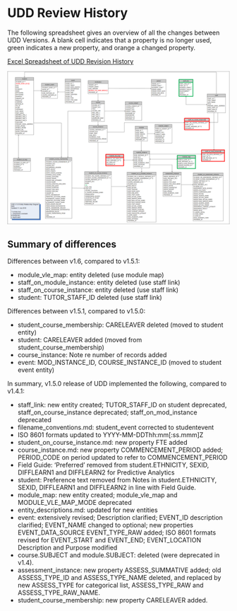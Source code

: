 # UDD Review History

The following spreadsheet gives an overview of all the changes between UDD Versions. A blank cell indicates that a property is no longer used, green indicates a new property, and orange a changed property. 

[Excel Spreadsheet of UDD Revision History][differencesXLS]

![UDD entity relation diagram](media/UDDdiagramFull_latest_changes.png "UDD entity-relationship diagram with all properties")

[differencesXLS]: media/UDD_Revision_History.xlsx "differencesXLS"

## Summary of differences

Differences between v1.6, compared to v1.5.1:

- module_vle_map: entity deleted (use module map)
- staff_on_module_instance: entity deleted (use staff link)
- staff_on_course_instance: entity deleted (use staff link)
- student: TUTOR_STAFF_ID deleted (use staff link)

Differences between v1.5.1, compared to v1.5.0:

- student_course_membership: CARELEAVER deleted (moved to student entity)
- student: CARELEAVER added (moved from student_course_membership)
- course_instance: Note re number of records added
- event: MOD_INSTANCE_ID, COURSE_INSTANCE_ID (moved to student event entity)

In summary, v1.5.0 release of UDD implemented the following, compared to v1.4.1:

- staff_link: new entity created; TUTOR_STAFF_ID on student deprecated, staff_on_course_instance deprecated; staff_on_mod_instance deprecated
- filename_conventions.md: student_event corrected to studentevent
- ISO 8601 formats updated to YYYY-MM-DDThh:mm[:ss.mmm]Z
- student_on_course_instance.md: new property FTE added
- course_instance.md: new property COMMENCEMENT_PERIOD added; PERIOD_CODE on period updated to refer to COMMENCEMENT_PERIOD
- Field Guide: ‘Preferred’ removed from student.ETHNICITY, SEXID, DIFFLEARN1 and DIFFLEARN2 for Predictive Analytics
- student: Preference text removed from Notes in student.ETHNICITY, SEXID, DIFFLEARN1 and DIFFLEARN2 in line with Field Guide.
- module_map: new entity created; module_vle_map and MODULE_VLE_MAP_MODE deprecated
- entity_descriptions.md: updated for new entities
- event: extensively revised; Description clarified; EVENT_ID description clarified; EVENT_NAME changed to optional; new properties EVENT_DATA_SOURCE EVENT_TYPE_RAW added; ISO 8601 formats revised for EVENT_START and EVENT_END; EVENT_LOCATION Description and Purpose modified
- course.SUBJECT and module.SUBJECT: deleted (were deprecated in v1.4).
- assessment_instance: new property ASSESS_SUMMATIVE added; old ASSESS_TYPE_ID and ASSESS_TYPE_NAME deleted, and replaced by new ASSESS_TYPE for categorical list, ASSESS_TYPE_RAW and ASSESS_TYPE_RAW_NAME.
- student_course_membership: new property CARELEAVER added.